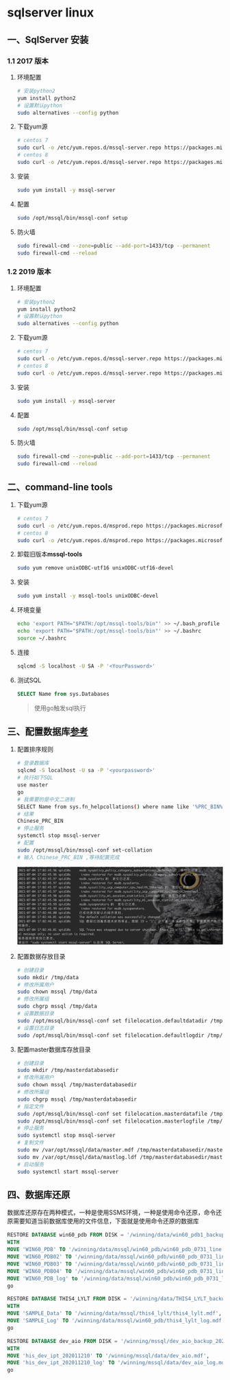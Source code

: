 # sqlserver linux

## 一、SqlServer 安装

### 1.1 2017 版本

1. 环境配置

   ```bash
   # 安装python2
   yum install python2
   # 设置默认python
   sudo alternatives --config python
   ```

2. 下载yum源

   ```bash
   # centos 7
   sudo curl -o /etc/yum.repos.d/mssql-server.repo https://packages.microsoft.com/config/rhel/7/mssql-server-2017.repo
   # centos 8
   sudo curl -o /etc/yum.repos.d/mssql-server.repo https://packages.microsoft.com/config/rhel/8/mssql-server-2017.repo
   ```

3. 安装

   ```bash
   sudo yum install -y mssql-server
   ```

4. 配置

   ```bash
   sudo /opt/mssql/bin/mssql-conf setup
   ```

5. 防火墙

   ```bash
   sudo firewall-cmd --zone=public --add-port=1433/tcp --permanent
   sudo firewall-cmd --reload
   ```

### 1.2 2019 版本

1. 环境配置

   ```bash
   # 安装python2
   yum install python2
   # 设置默认python
   sudo alternatives --config python
   ```

2. 下载yum源

   ```bash
   # centos 7
   sudo curl -o /etc/yum.repos.d/mssql-server.repo https://packages.microsoft.com/config/rhel/7/mssql-server-2019.repo
   # centos 8
   sudo curl -o /etc/yum.repos.d/mssql-server.repo https://packages.microsoft.com/config/rhel/8/mssql-server-2019.repo
   ```

3. 安装

   ```bash
   sudo yum install -y mssql-server
   ```

4. 配置

   ```bash
   sudo /opt/mssql/bin/mssql-conf setup
   ```

5. 防火墙

   ```bash
   sudo firewall-cmd --zone=public --add-port=1433/tcp --permanent
   sudo firewall-cmd --reload
   ```

## 二、command-line tools

1. 下载yum源

   ```bash
   # centos 7
   sudo curl -o /etc/yum.repos.d/msprod.repo https://packages.microsoft.com/config/rhel/7/prod.repo
   # centos 8
   sudo curl -o /etc/yum.repos.d/msprod.repo https://packages.microsoft.com/config/rhel/8/prod.repo
   ```

2. 卸载旧版本**mssql-tools**

   ```bash
   sudo yum remove unixODBC-utf16 unixODBC-utf16-devel
   ```

3. 安装

   ```bash
   sudo yum install -y mssql-tools unixODBC-devel
   ```

4. 环境变量

   ```bash
   echo 'export PATH="$PATH:/opt/mssql-tools/bin"' >> ~/.bash_profile
   echo 'export PATH="$PATH:/opt/mssql-tools/bin"' >> ~/.bashrc
   source ~/.bashrc
   ```

5. 连接

   ```bash
   sqlcmd -S localhost -U SA -P '<YourPassword>'
   ```

6. 测试SQL

   ```sql
   SELECT Name from sys.Databases
   ```

   > 使用go触发sql执行

## 三、配置数据库[参考](https://docs.microsoft.com/en-us/sql/linux/sql-server-linux-configure-mssql-conf?view=sql-server-ver15)

1. 配置排序规则

   ```bash
   # 登录数据库
   sqlcmd -S localhost -U sa -P '<yourpassword>'
   # 执行如下SQL
   use master
   go
   # 我需要的是中文二进制
   SELECT Name from sys.fn_helpcollations() where name like '%PRC_BIN%'
   # 结果
   Chinese_PRC_BIN
   # 停止服务
   systemctl stop mssql-server
   # 配置
   sudo /opt/mssql/bin/mssql-conf set-collation
   # 输入 Chinese_PRC_BIN ,等待配置完成
   ```

   ![image-20210704170837847](linux.assets/image-20210704170837847.png)

2. 配置数据存放目录

   ```bash
   # 创建目录
   sudo mkdir /tmp/data
   # 修改所属用户
   sudo chown mssql /tmp/data
   # 修改所属组
   sudo chgrp mssql /tmp/data
   # 设置数据目录
   sudo /opt/mssql/bin/mssql-conf set filelocation.defaultdatadir /tmp/data
   # 设置日志目录
   sudo /opt/mssql/bin/mssql-conf set filelocation.defaultlogdir /tmp/log
   ```

3. 配置master数据库存放目录

   ```bash
   # 创建目录
   sudo mkdir /tmp/masterdatabasedir
   # 修改所属用户
   sudo chown mssql /tmp/masterdatabasedir
   # 修改所属组
   sudo chgrp mssql /tmp/masterdatabasedir
   # 指定文件
   sudo /opt/mssql/bin/mssql-conf set filelocation.masterdatafile /tmp/masterdatabasedir/master.mdf
   sudo /opt/mssql/bin/mssql-conf set filelocation.masterlogfile /tmp/masterdatabasedir/mastlog.ldf
   # 停止服务
   sudo systemctl stop mssql-server
   # 复制文件
   sudo mv /var/opt/mssql/data/master.mdf /tmp/masterdatabasedir/master.mdf 
   sudo mv /var/opt/mssql/data/mastlog.ldf /tmp/masterdatabasedir/mastlog.ldf
   # 启动服务
   sudo systemctl start mssql-server
   ```


## 四、数据库还原

数据库还原存在两种模式，一种是使用SSMS环境，一种是使用命令还原，命令还原需要知道当前数据库使用的文件信息，下面就是使用命令还原的数据库

```sql
RESTORE DATABASE win60_pdb FROM DISK = '/winning/data/win60_pdb1_backup_2021_07_02_030049_5743867.bak' 
WITH 
MOVE 'WIN60_PDB' TO '/winning/data/mssql/win60_pdb/win60_pdb_0731_line.mdf',
MOVE 'WIN60_PDB02' TO '/winning/data/mssql/win60_pdb/win60_pdb_0731_line02.mdf',
MOVE 'WIN60_PDB03' TO '/winning/data/mssql/win60_pdb/win60_pdb_0731_line03.mdf',
MOVE 'WIN60_PDB04' TO '/winning/data/mssql/win60_pdb/win60_pdb_0731_line04.mdf',
MOVE 'WIN60_PDB_log' to '/winning/data/mssql/win60_pdb/win60_pdb_0731_line_log.mdf' 
go
```

```sql
RESTORE DATABASE THIS4_LYLT FROM DISK = '/winning/data/THIS4_LYLT_backup_2021_05_17_030006_9618293.bak'
WITH 
MOVE 'SAMPLE_Data' TO '/winning/data/mssql/this4_lylt/this4_lylt.mdf',
MOVE 'SAMPLE_Log' TO '/winning/data/mssql/win60_pdb/this4_lylt_log.mdf'
go
```

```sql
RESTORE DATABASE dev_aio FROM DISK = '/winning/mssql/dev_aio_backup_2021_10_31_001006_9507879.bak' 
WITH 
MOVE 'his_dev_ipt_202011210' TO '/winning/mssql/data/dev_aio.mdf',
MOVE 'his_dev_ipt_202011210_log' TO '/winning/mssql/data/dev_aio_log.mdf'
go
```